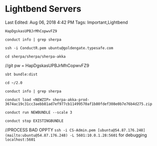 # Lightbend Servers

Last Edited: Aug 06, 2018 4:42 PM
Tags: Important,Lightbend

`HapDgskasUPBJrMhCopwvFZ9`

`conduct info | grep sherpa`

`ssh -i ConductR.pem ubuntu@goldengate.typesafe.com`


`cd sherpa/sherpa/sherpa-akka`


//git pw = HapDgskasUPBJrMhCopwvFZ9


`sbt bundle:dist`


`cd ~/2.0`


`conduct info | grep sherpa`


`conduct load <NEWZIP> sherpa-akka-prod-3674ac19c31cc3aebb81ad7ef977cb11499570af1b80fdef308e0b7e76b4d275.zip`


`conduct run NEWBUNDLE --scale 3`


`conduct stop EXISTINGBUNDLE`


//PROCESS BAD OPPTY
`ssh -i CS-Admin.pem [ubuntu@54.87.176.248](mailto:ubuntu@54.87.176.248) -L 5601:10.0.1.28:5601` for debugging
`localhost:5601`
